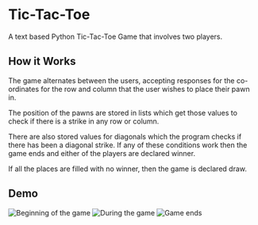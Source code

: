 
# Tic-Tac-Toe

A text based Python Tic-Tac-Toe Game that involves two players.

## How it Works

The game alternates between the users, accepting responses for the co-ordinates for the row and column that the user wishes to place their pawn in.

The position of the pawns are stored in lists which get those values to check if there is a strike in any row or column. 

There are also stored values for diagonals which the program checks if there has been a diagonal strike. If any of these conditions work then the game ends and either of the players are declared winner.

If all the places are filled with no winner, then the game is declared draw.

## Demo

![Beginning of the game]()
![During the game]()
![Game ends]()




